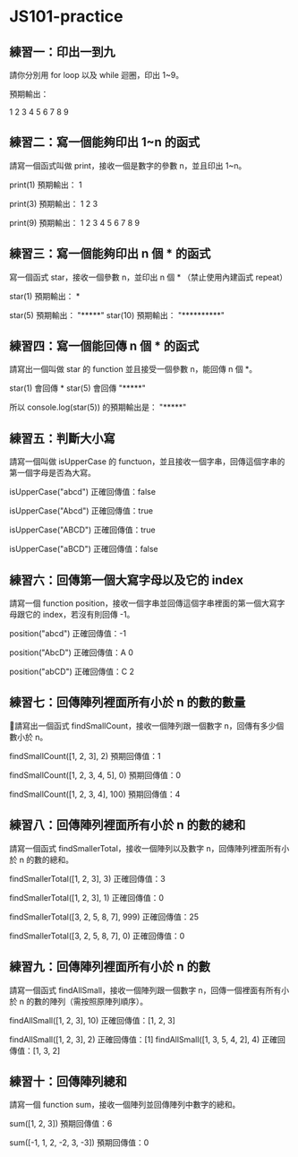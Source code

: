 # JS101-practice

## 練習一：印出一到九
請你分別用 for loop 以及 while 迴圈，印出 1~9。

預期輸出：

1
2
3
4
5
6
7
8
9

## 練習二：寫一個能夠印出 1~n 的函式
請寫一個函式叫做 print，接收一個是數字的參數 n，並且印出 1~n。

print(1) 預期輸出：
1

print(3) 預期輸出：
1
2
3

print(9) 預期輸出：
1
2
3
4
5
6
7
8
9

## 練習三：寫一個能夠印出 n 個 * 的函式
寫一個函式 star，接收一個參數 n，並印出 n 個 *
（禁止使用內建函式 repeat）

star(1) 預期輸出：
*

star(5) 預期輸出：
"*****"
star(10) 預期輸出：
"**********"

## 練習四：寫一個能回傳 n 個 * 的函式
請寫出一個叫做 star 的 function 並且接受一個參數 n，能回傳 n 個 *。

star(1) 會回傳 *
star(5) 會回傳 "*****"

所以 console.log(star(5)) 的預期輸出是：
"*****"

## 練習五：判斷大小寫
請寫一個叫做 isUpperCase 的 functuon，並且接收一個字串，回傳這個字串的第一個字母是否為大寫。

isUpperCase("abcd") 正確回傳值：false

isUpperCase("Abcd") 正確回傳值：true

isUpperCase("ABCD") 正確回傳值：true

isUpperCase("aBCD") 正確回傳值：false

## 練習六：回傳第一個大寫字母以及它的 index
請寫一個 function position，接收一個字串並回傳這個字串裡面的第一個大寫字母跟它的 index，若沒有則回傳 -1。

position("abcd") 正確回傳值：-1

position("AbcD") 正確回傳值：A 0

position("abCD") 正確回傳值：C 2

## 練習七：回傳陣列裡面所有小於 n 的數的數量
請寫出一個函式 findSmallCount，接收一個陣列跟一個數字 n，回傳有多少個數小於 n。

findSmallCount([1, 2, 3], 2) 預期回傳值：1

findSmallCount([1, 2, 3, 4, 5], 0) 預期回傳值：0

findSmallCount([1, 2, 3, 4], 100) 預期回傳值：4

## 練習八：回傳陣列裡面所有小於 n 的數的總和
請寫一個函式 findSmallerTotal，接收一個陣列以及數字 n，回傳陣列裡面所有小於 n 的數的總和。

findSmallerTotal([1, 2, 3], 3) 正確回傳值：3

findSmallerTotal([1, 2, 3], 1) 正確回傳值：0

findSmallerTotal([3, 2, 5, 8, 7], 999) 正確回傳值：25

findSmallerTotal([3, 2, 5, 8, 7], 0) 正確回傳值：0

## 練習九：回傳陣列裡面所有小於 n 的數
請寫一個函式 findAllSmall，接收一個陣列跟一個數字 n，回傳一個裡面有所有小於 n 的數的陣列（需按照原陣列順序）。

findAllSmall([1, 2, 3], 10) 正確回傳值：[1, 2, 3]

findAllSmall([1, 2, 3], 2) 正確回傳值：[1]
findAllSmall([1, 3, 5, 4, 2], 4) 正確回傳值：[1, 3, 2]

## 練習十：回傳陣列總和
請寫一個 function sum，接收一個陣列並回傳陣列中數字的總和。

sum([1, 2, 3]) 預期回傳值：6

sum([-1, 1, 2, -2, 3, -3]) 預期回傳值：0
